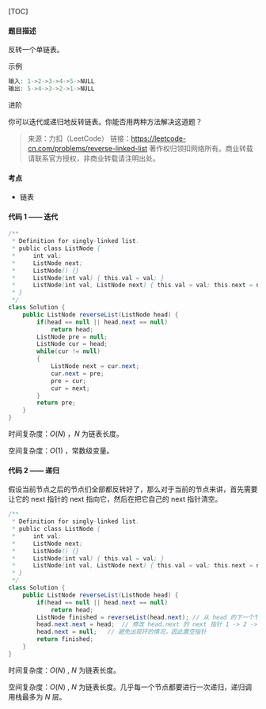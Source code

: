 [TOC]

#### 题目描述

反转一个单链表。

示例

```java
输入: 1->2->3->4->5->NULL
输出: 5->4->3->2->1->NULL
```

进阶

你可以迭代或递归地反转链表。你能否用两种方法解决这道题？

> 来源：力扣（LeetCode）
> 链接：https://leetcode-cn.com/problems/reverse-linked-list
> 著作权归领扣网络所有。商业转载请联系官方授权，非商业转载请注明出处。

#### 考点

- 链表

#### 代码 1 —— 迭代

```Java
/**
 * Definition for singly-linked list.
 * public class ListNode {
 *     int val;
 *     ListNode next;
 *     ListNode() {}
 *     ListNode(int val) { this.val = val; }
 *     ListNode(int val, ListNode next) { this.val = val; this.next = next; }
 * }
 */
class Solution {
    public ListNode reverseList(ListNode head) {
        if(head == null || head.next == null)
            return head;
        ListNode pre = null;
        ListNode cur = head;
        while(cur != null)
        {
            ListNode next = cur.next;
            cur.next = pre;
            pre = cur;
            cur = next;
        }
        return pre;
    }
}
```

时间复杂度：$O(N)$ ，$N$ 为链表长度。

空间复杂度：$O(1)$ ，常数级变量。

#### 代码 2 —— 递归

假设当前节点之后的节点们全部都反转好了，那么对于当前的节点来讲，首先需要让它的 next 指针的 next 指向它，然后在把它自己的 next 指针清空。

```java
/**
 * Definition for singly-linked list.
 * public class ListNode {
 *     int val;
 *     ListNode next;
 *     ListNode() {}
 *     ListNode(int val) { this.val = val; }
 *     ListNode(int val, ListNode next) { this.val = val; this.next = next; }
 * }
 */
class Solution {
    public ListNode reverseList(ListNode head) {
        if(head == null || head.next == null)
            return head;
        ListNode finished = reverseList(head.next); // 从 head 的下一个节点开始反转
        head.next.next = head;  // 修改 head.next 的 next 指针 1 -> 2 -> 3 => 1 <-> 2 -> 3 
        head.next = null;   // 避免出现环的情况，因此置空指针
        return finished;
    }
}
```

时间复杂度：$O(N)$ , $N$ 为链表长度。

空间复杂度：$O(N)$ , $N$ 为链表长度。几乎每一个节点都要进行一次递归，递归调用栈最多为 $N$ 层。